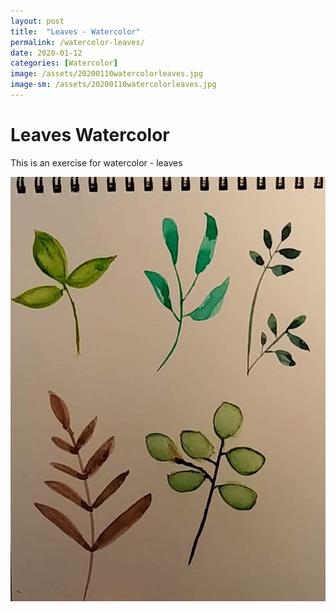 ```yaml
---
layout: post
title:  "Leaves - Watercolor"
permalink: /watercolor-leaves/
date: 2020-01-12
categories: [Watercolor]
image: /assets/20200110watercolorleaves.jpg
image-sm: /assets/20200110watercolorleaves.jpg
---
```


# Leaves Watercolor

This is an exercise for watercolor - leaves

![Test](/assets/20200110watercolorleaves.jpg)
